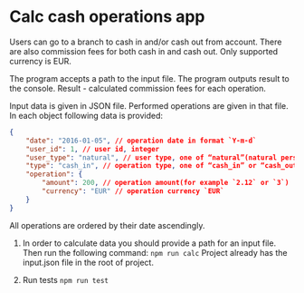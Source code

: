 # Calc cash operations app

  Users can go to a branch to cash in and/or cash out from account.
There are also commission fees for both cash in and cash out. Only supported currency is EUR.

  The program accepts a path to the input file. The program outputs result to the console.
Result - calculated commission fees for each operation.

Input data is given in JSON file. Performed operations are given in that file. In each object following data is provided:
```json
{
    "date": "2016-01-05", // operation date in format `Y-m-d`
    "user_id": 1, // user id, integer
    "user_type": "natural", // user type, one of “natural”(natural person) or “juridical”(legal person)
    "type": "cash_in", // operation type, one of “cash_in” or “cash_out”
    "operation": {
        "amount": 200, // operation amount(for example `2.12` or `3`)
        "currency": "EUR" // operation currency `EUR`
    }
}
```
All operations are ordered by their date ascendingly.

1. In order to calculate data you should provide a path for an input file. Then run the following command:
```npm run calc```
Project already has the input.json file in the root of project.

2. Run tests
```npm run test```

